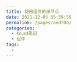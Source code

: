 ```yaml
---
title: 使用组件的细节点
date: 2021-12-05 05:59:58
permalink: /pages/aed70b/
categories:
  - 《Vue》笔记
  - 组件
tags:
  - 
---
```

